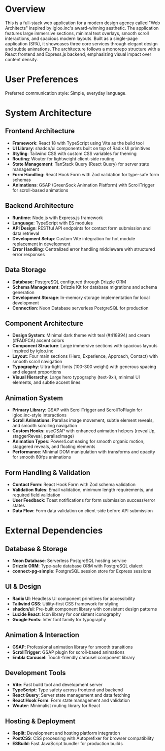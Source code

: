 # Overview

This is a full-stack web application for a modern design agency called "Web Architects" inspired by igloo.inc's award-winning aesthetic. The application features large immersive sections, minimal text overlays, smooth scroll interactions, and spacious modern layouts. Built as a single-page application (SPA), it showcases three core services through elegant design and subtle animations. The architecture follows a monorepo structure with a React frontend and Express.js backend, emphasizing visual impact over content density.

# User Preferences

Preferred communication style: Simple, everyday language.

# System Architecture

## Frontend Architecture
- **Framework**: React 18 with TypeScript using Vite as the build tool
- **UI Library**: shadcn/ui components built on top of Radix UI primitives
- **Styling**: Tailwind CSS with custom CSS variables for theming
- **Routing**: Wouter for lightweight client-side routing
- **State Management**: TanStack Query (React Query) for server state management
- **Form Handling**: React Hook Form with Zod validation for type-safe form schemas
- **Animations**: GSAP (GreenSock Animation Platform) with ScrollTrigger for scroll-based animations

## Backend Architecture
- **Runtime**: Node.js with Express.js framework
- **Language**: TypeScript with ES modules
- **API Design**: RESTful API endpoints for contact form submission and data retrieval
- **Development Setup**: Custom Vite integration for hot module replacement in development
- **Error Handling**: Centralized error handling middleware with structured error responses

## Data Storage
- **Database**: PostgreSQL configured through Drizzle ORM
- **Schema Management**: Drizzle Kit for database migrations and schema generation
- **Development Storage**: In-memory storage implementation for local development
- **Connection**: Neon Database serverless PostgreSQL for production

## Component Architecture
- **Design System**: Minimal dark theme with teal (#418994) and cream (#FADFCA) accent colors
- **Component Structure**: Large immersive sections with spacious layouts inspired by igloo.inc
- **Layout**: Four main sections (Hero, Experience, Approach, Contact) with smooth scroll navigation
- **Typography**: Ultra-light fonts (100-300 weight) with generous spacing and elegant proportions
- **Visual Hierarchy**: Large hero typography (text-9xl), minimal UI elements, and subtle accent lines

## Animation System
- **Primary Library**: GSAP with ScrollTrigger and ScrollToPlugin for igloo.inc-style interactions
- **Scroll Animations**: Parallax image movement, subtle element reveals, and smooth scrolling navigation
- **Custom Hooks**: useGSAP with enhanced animation helpers (revealUp, staggerReveal, parallaxImage)
- **Animation Types**: Power4.out easing for smooth organic motion, staggered reveals, and floating elements
- **Performance**: Minimal DOM manipulation with transforms and opacity for smooth 60fps animations

## Form Handling & Validation
- **Contact Form**: React Hook Form with Zod schema validation
- **Validation Rules**: Email validation, minimum length requirements, and required field validation
- **User Feedback**: Toast notifications for form submission success/error states
- **Data Flow**: Form data validation on client-side before API submission

# External Dependencies

## Database & Storage
- **Neon Database**: Serverless PostgreSQL hosting service
- **Drizzle ORM**: Type-safe database ORM with PostgreSQL dialect
- **connect-pg-simple**: PostgreSQL session store for Express sessions

## UI & Design
- **Radix UI**: Headless UI component primitives for accessibility
- **Tailwind CSS**: Utility-first CSS framework for styling
- **shadcn/ui**: Pre-built component library with consistent design patterns
- **Lucide React**: Icon library for consistent iconography
- **Google Fonts**: Inter font family for typography

## Animation & Interaction
- **GSAP**: Professional animation library for smooth transitions
- **ScrollTrigger**: GSAP plugin for scroll-based animations
- **Embla Carousel**: Touch-friendly carousel component library

## Development Tools
- **Vite**: Fast build tool and development server
- **TypeScript**: Type safety across frontend and backend
- **React Query**: Server state management and data fetching
- **React Hook Form**: Form state management and validation
- **Wouter**: Minimalist routing library for React

## Hosting & Deployment
- **Replit**: Development and hosting platform integration
- **PostCSS**: CSS processing with Autoprefixer for browser compatibility
- **ESBuild**: Fast JavaScript bundler for production builds